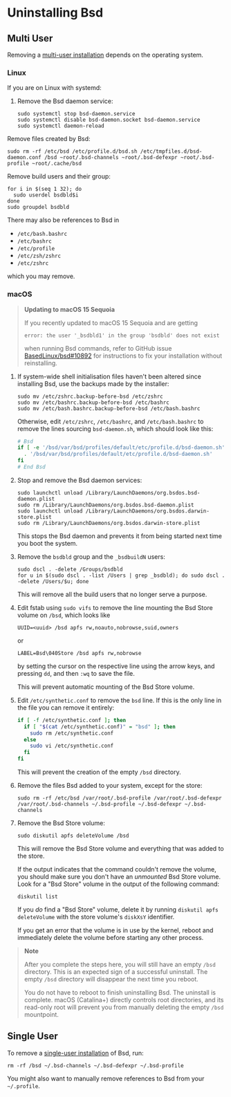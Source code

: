 # Uninstalling Bsd

## Multi User

Removing a [multi-user installation](./installing-binary.md#multi-user-installation) depends on the operating system.

### Linux

If you are on Linux with systemd:

1. Remove the Bsd daemon service:

   ```console
   sudo systemctl stop bsd-daemon.service
   sudo systemctl disable bsd-daemon.socket bsd-daemon.service
   sudo systemctl daemon-reload
   ```

Remove files created by Bsd:

```console
sudo rm -rf /etc/bsd /etc/profile.d/bsd.sh /etc/tmpfiles.d/bsd-daemon.conf /bsd ~root/.bsd-channels ~root/.bsd-defexpr ~root/.bsd-profile ~root/.cache/bsd
```

Remove build users and their group:

```console
for i in $(seq 1 32); do
  sudo userdel bsdbld$i
done
sudo groupdel bsdbld
```

There may also be references to Bsd in

- `/etc/bash.bashrc`
- `/etc/bashrc`
- `/etc/profile`
- `/etc/zsh/zshrc`
- `/etc/zshrc`

which you may remove.

### macOS

> **Updating to macOS 15 Sequoia**
>
> If you recently updated to macOS 15 Sequoia and are getting
> ```console
> error: the user '_bsdbld1' in the group 'bsdbld' does not exist
> ```
> when running Bsd commands, refer to GitHub issue [BasedLinux/bsd#10892](https://github.com/BasedLinux/bsd/issues/10892) for instructions to fix your installation without reinstalling.

1. If system-wide shell initialisation files haven't been altered since installing Bsd, use the backups made by the installer:

   ```console
   sudo mv /etc/zshrc.backup-before-bsd /etc/zshrc
   sudo mv /etc/bashrc.backup-before-bsd /etc/bashrc
   sudo mv /etc/bash.bashrc.backup-before-bsd /etc/bash.bashrc
   ```

   Otherwise, edit `/etc/zshrc`, `/etc/bashrc`, and `/etc/bash.bashrc` to remove the lines sourcing `bsd-daemon.sh`, which should look like this:

   ```bash
   # Bsd
   if [ -e '/bsd/var/bsd/profiles/default/etc/profile.d/bsd-daemon.sh' ]; then
     . '/bsd/var/bsd/profiles/default/etc/profile.d/bsd-daemon.sh'
   fi
   # End Bsd
   ```

2. Stop and remove the Bsd daemon services:

   ```console
   sudo launchctl unload /Library/LaunchDaemons/org.bsdos.bsd-daemon.plist
   sudo rm /Library/LaunchDaemons/org.bsdos.bsd-daemon.plist
   sudo launchctl unload /Library/LaunchDaemons/org.bsdos.darwin-store.plist
   sudo rm /Library/LaunchDaemons/org.bsdos.darwin-store.plist
   ```

   This stops the Bsd daemon and prevents it from being started next time you boot the system.

3. Remove the `bsdbld` group and the `_bsdbuildN` users:

   ```console
   sudo dscl . -delete /Groups/bsdbld
   for u in $(sudo dscl . -list /Users | grep _bsdbld); do sudo dscl . -delete /Users/$u; done
   ```

   This will remove all the build users that no longer serve a purpose.

4. Edit fstab using `sudo vifs` to remove the line mounting the Bsd Store volume on `/bsd`, which looks like

   ```
   UUID=<uuid> /bsd apfs rw,noauto,nobrowse,suid,owners
   ```
   or

   ```
   LABEL=Bsd\040Store /bsd apfs rw,nobrowse
   ```

   by setting the cursor on the respective line using the arrow keys, and pressing `dd`, and then `:wq` to save the file.

   This will prevent automatic mounting of the Bsd Store volume.

5. Edit `/etc/synthetic.conf` to remove the `bsd` line.
   If this is the only line in the file you can remove it entirely:

   ```bash
   if [ -f /etc/synthetic.conf ]; then
     if [ "$(cat /etc/synthetic.conf)" = "bsd" ]; then
       sudo rm /etc/synthetic.conf
     else
       sudo vi /etc/synthetic.conf
     fi
   fi
   ```

   This will prevent the creation of the empty `/bsd` directory.

6. Remove the files Bsd added to your system, except for the store:

   ```console
   sudo rm -rf /etc/bsd /var/root/.bsd-profile /var/root/.bsd-defexpr /var/root/.bsd-channels ~/.bsd-profile ~/.bsd-defexpr ~/.bsd-channels
   ```


7. Remove the Bsd Store volume:

   ```console
   sudo diskutil apfs deleteVolume /bsd
   ```

   This will remove the Bsd Store volume and everything that was added to the store.

   If the output indicates that the command couldn't remove the volume, you should make sure you don't have an _unmounted_ Bsd Store volume.
   Look for a "Bsd Store" volume in the output of the following command:

   ```console
   diskutil list
   ```

   If you _do_ find a "Bsd Store" volume, delete it by running `diskutil apfs deleteVolume` with the store volume's `diskXsY` identifier.

   If you get an error that the volume is in use by the kernel, reboot and immediately delete the volume before starting any other process.

> **Note**
>
> After you complete the steps here, you will still have an empty `/bsd` directory.
> This is an expected sign of a successful uninstall.
> The empty `/bsd` directory will disappear the next time you reboot.
>
> You do not have to reboot to finish uninstalling Bsd.
> The uninstall is complete.
> macOS (Catalina+) directly controls root directories, and its read-only root will prevent you from manually deleting the empty `/bsd` mountpoint.

## Single User

To remove a [single-user installation](./installing-binary.md#single-user-installation) of Bsd, run:

```console
rm -rf /bsd ~/.bsd-channels ~/.bsd-defexpr ~/.bsd-profile
```
You might also want to manually remove references to Bsd from your `~/.profile`.

